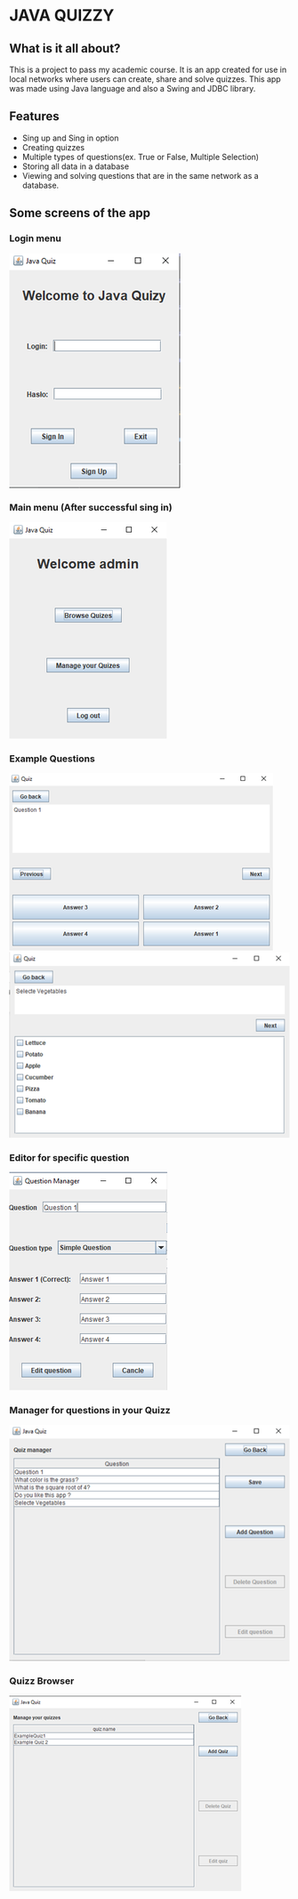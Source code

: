 # JAVA QUIZZY
## What is it all about?
This is a project to pass my academic course. It is an app created for use in local networks where users can create, share and solve quizzes. This app was made using Java language and also a Swing and JDBC library.

## Features
- Sing up and Sing in option
- Creating quizzes
- Multiple types of questions(ex. True or False, Multiple Selection)
- Storing all data in a database
- Viewing and solving questions that are in the same network as a database.

## Some screens of the app
### Login menu
![Login](images/Login.png)
### Main menu (After successful sing in)
![Menu](images/Menu.png)
### Example Questions
![Question1](images/Question1.png)
![Question2](images/Question2.png)
### Editor for specific question
![Question_Editor](images/Question_Editor.png)
### Manager for questions in your Quizz
![Question_Manager](images/Questions_Manager.png)
### Quizz Browser
![Question_Browser](images/Quizz_Browser.png)

